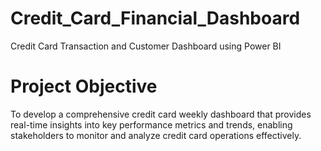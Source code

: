 # Credit_Card_Financial_Dashboard
Credit Card Transaction and Customer Dashboard using Power BI

# Project Objective
To develop a comprehensive credit card weekly dashboard
that provides real-time insights into key performance metrics and trends, 
enabling stakeholders to monitor and analyze credit card operations effectively.
